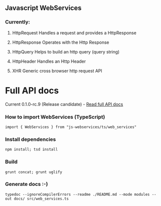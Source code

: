 ## Javascript WebServices

### Currently:

1. HttpRequest
Handles a request and provides a HttpResponse

2. HttpResponse
Operates with the Http Response

3. HttpQuery
Helps to build an http query (query string)

4. HttpHeader
Handles an Http Header

5. XHR
Generic cross browser http request API

# Full API docs
Current 0.1.0-rc.9 (Release candidate) - [Read full API docs](http://howerest.com/js-webservices/modules/_web_services_.webservices.html)

### How to import WebServices (TypeScript)
`import { WebServices } from "js-webservices/ts/web_services"`

### Install dependencies
`npm install; tsd install`

### Build
`grunt concat; grunt uglify`

### Generate docs :-)
`typedoc --ignoreCompilerErrors --readme ./README.md --mode modules --out docs/ src/web_services.ts`
